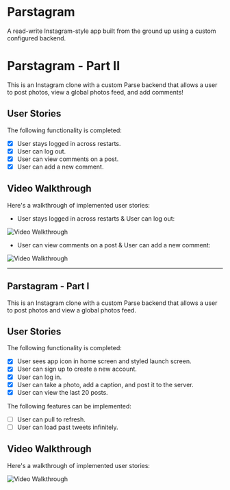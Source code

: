 # Parstagram

A read-write Instagram-style app built from the ground up using a custom configured backend.


# Parstagram - Part II

This is an Instagram clone with a custom Parse backend that allows a user to post photos, view a global photos feed, and add comments!


## User Stories

The following functionality is completed:

- [x] User stays logged in across restarts.
- [x] User can log out.
- [x] User can view comments on a post.
- [x] User can add a new comment.

<!--
The following features can be implemented:

- [ ] User can add a profile picture.
- [ ] Profile pictures are shown for posts and comments.
-->

## Video Walkthrough

Here's a walkthrough of implemented user stories:

- User stays logged in across restarts & User can log out:

<img src='http://g.recordit.co/QCcXJs9eSe.gif' title='Video Walkthrough' width='' alt='Video Walkthrough' />


- User can view comments on a post & User can add a new comment:

<img src='http://g.recordit.co/EtsgLPsI3t.gif' title='Video Walkthrough' width='' alt='Video Walkthrough' />


---


## Parstagram - Part I

This is an Instagram clone with a custom Parse backend that allows a user to post photos and view a global photos feed.

## User Stories

The following functionality is completed:

- [x] User sees app icon in home screen and styled launch screen.
- [x] User can sign up to create a new account.
- [x] User can log in.
- [x] User can take a photo, add a caption, and post it to the server.
- [x] User can view the last 20 posts.

The following features can be implemented:

- [ ] User can pull to refresh.
- [ ] User can load past tweets infinitely.

## Video Walkthrough

Here's a walkthrough of implemented user stories:

<img src='http://g.recordit.co/QCcXJs9eSe.gif' title='Video Walkthrough' width='' alt='Video Walkthrough' />
